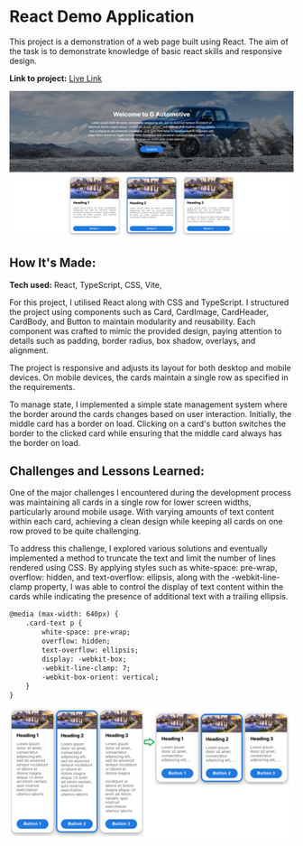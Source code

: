 # React Demo Application
This project is a demonstration of a web page built using React. The aim of the task is to demonstrate knowledge of basic react skills and responsive design. 

**Link to project:** 
[Live Link](https://vercel.com/tono0682/react-demo/FJYMoqB6TRbTg6WSsA6ZjxdKp3bU)

![Application Screenshot](/Document/react-demo-screenshot.png)

## How It's Made:

**Tech used:** React, TypeScript, CSS, Vite,

For this project, I utilised React along with CSS and TypeScript. I structured the project using components such as Card, CardImage, CardHeader, CardBody, and Button to maintain modularity and reusability. Each component was crafted to mimic the provided design, paying attention to details such as padding, border radius, box shadow, overlays, and alignment.

The project is responsive and adjusts its layout for both desktop and mobile devices. On mobile devices, the cards maintain a single row as specified in the requirements.

To manage state, I implemented a simple state management system where the border around the cards changes based on user interaction. Initially, the middle card has a border on load. Clicking on a card's button switches the border to the clicked card while ensuring that the middle card always has the border on load.

## Challenges and Lessons Learned:

One of the major challenges I encountered during the development process was maintaining all cards in a single row for lower screen widths, particularly around mobile usage. With varying amounts of text content within each card, achieving a clean design while keeping all cards on one row proved to be quite challenging.

To address this challenge, I explored various solutions and eventually implemented a method to truncate the text and limit the number of lines rendered using CSS. By applying styles such as white-space: pre-wrap, overflow: hidden, and text-overflow: ellipsis, along with the -webkit-line-clamp property, I was able to control the display of text content within the cards while indicating the presence of additional text with a trailing ellipsis.

```
@media (max-width: 640px) {
    .card-text p {
        white-space: pre-wrap;
        overflow: hidden;
        text-overflow: ellipsis;
        display: -webkit-box;
        -webkit-line-clamp: 7; 
        -webkit-box-orient: vertical;
    }
}
```
![Truncate Text Screenshot](/Document/truncate-text-screenshot.png)


